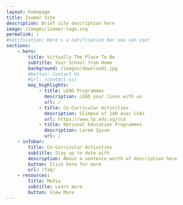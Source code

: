 ```yaml
---
layout: homepage
title: Isomer Site
description: Brief site description here
image: /images/isomer-logo.svg
permalink: /
#notification: Here's a notification bar you can use!
sections:
    - hero:
        title: Virtually The Place To Be
        subtitle: Your School from Home
        background: /images/download1.jpg
        #button: Contact Us
        #url: /contact-us/
        key_highlights:
            - title: LEAD Programmes
              description: LEAD your lives with us
              url: /
            - title: Co-Curricular Activities
              description: Glimpse of 140 over CCAs
              url: https://www.tp.edu.sg/cca
            - title: National Education Programmes
              description: Lorem Ipsum
              url: /
    - infobar:
        title: Co-Curricular Activities
        subtitle: Stay up to date with
        description: About a sentence worth of description here
        button: Click here for more
        url: /faq/
    - resources:
        title: Media
        subtitle: Learn more
        button: View More
---
```


